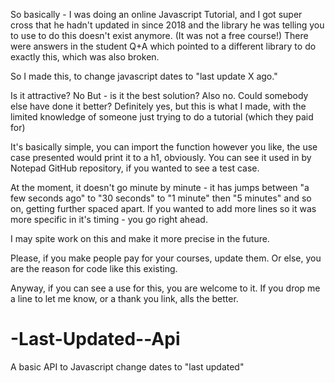So basically - I was doing an online Javascript Tutorial, and I got super cross that he hadn't updated in since 2018 and the library he was telling you to use to do this doesn't exist anymore.
(It was not a free course!)
There were answers in the student Q+A which pointed to a different library to do exactly this, which was also broken.

So I made this, to change javascript dates to "last update X ago."

Is it attractive? No
But - is it the best solution? Also no.
Could somebody else have done it better?  Definitely yes, but this is what I made, with the limited knowledge of someone just trying to do a tutorial (which they paid for)

It's basically simple, you can import the function however you like, the use case presented would print it to a h1, obviously.  You can see it used in by Notepad GitHub repository, if you wanted to see a test case.

At the moment, it doesn't go minute by minute - it has jumps between "a few seconds ago" to "30 seconds" to "1 minute" then "5 minutes" and so on, getting further spaced apart.  If you wanted to add more lines so it was more specific in it's timing - you go right ahead.

I may spite work on this and make it more precise in the future.


Please, if you make people pay for your courses, update them.  Or else, you are the reason for code like this existing.

Anyway, if you can see a use for this, you are welcome to it.  If you drop me a line to let me know, or a thank you link, alls the better.


# -Last-Updated--Api
A basic API to Javascript change dates to "last updated"
